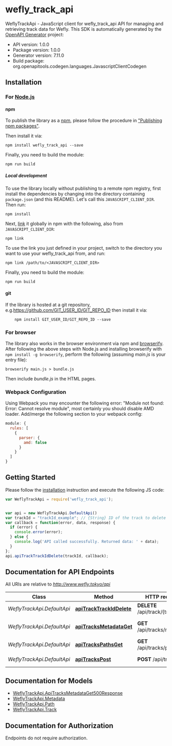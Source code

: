 # wefly_track_api

WeflyTrackApi - JavaScript client for wefly_track_api
API for managing and retrieving track data for Wefly.
This SDK is automatically generated by the [OpenAPI Generator](https://openapi-generator.tech) project:

- API version: 1.0.0
- Package version: 1.0.0
- Generator version: 7.11.0
- Build package: org.openapitools.codegen.languages.JavascriptClientCodegen

## Installation

### For [Node.js](https://nodejs.org/)

#### npm

To publish the library as a [npm](https://www.npmjs.com/), please follow the procedure in ["Publishing npm packages"](https://docs.npmjs.com/getting-started/publishing-npm-packages).

Then install it via:

```shell
npm install wefly_track_api --save
```

Finally, you need to build the module:

```shell
npm run build
```

##### Local development

To use the library locally without publishing to a remote npm registry, first install the dependencies by changing into the directory containing `package.json` (and this README). Let's call this `JAVASCRIPT_CLIENT_DIR`. Then run:

```shell
npm install
```

Next, [link](https://docs.npmjs.com/cli/link) it globally in npm with the following, also from `JAVASCRIPT_CLIENT_DIR`:

```shell
npm link
```

To use the link you just defined in your project, switch to the directory you want to use your wefly_track_api from, and run:

```shell
npm link /path/to/<JAVASCRIPT_CLIENT_DIR>
```

Finally, you need to build the module:

```shell
npm run build
```

#### git

If the library is hosted at a git repository, e.g.https://github.com/GIT_USER_ID/GIT_REPO_ID
then install it via:

```shell
    npm install GIT_USER_ID/GIT_REPO_ID --save
```

### For browser

The library also works in the browser environment via npm and [browserify](http://browserify.org/). After following
the above steps with Node.js and installing browserify with `npm install -g browserify`,
perform the following (assuming *main.js* is your entry file):

```shell
browserify main.js > bundle.js
```

Then include *bundle.js* in the HTML pages.

### Webpack Configuration

Using Webpack you may encounter the following error: "Module not found: Error:
Cannot resolve module", most certainly you should disable AMD loader. Add/merge
the following section to your webpack config:

```javascript
module: {
  rules: [
    {
      parser: {
        amd: false
      }
    }
  ]
}
```

## Getting Started

Please follow the [installation](#installation) instruction and execute the following JS code:

```javascript
var WeflyTrackApi = require('wefly_track_api');


var api = new WeflyTrackApi.DefaultApi()
var trackId = "trackId_example"; // {String} ID of the track to delete
var callback = function(error, data, response) {
  if (error) {
    console.error(error);
  } else {
    console.log('API called successfully. Returned data: ' + data);
  }
};
api.apiTrackTrackIdDelete(trackId, callback);

```

## Documentation for API Endpoints

All URIs are relative to *http://www.wefly.tokyo/api*

Class | Method | HTTP request | Description
------------ | ------------- | ------------- | -------------
*WeflyTrackApi.DefaultApi* | [**apiTrackTrackIdDelete**](docs/DefaultApi.md#apiTrackTrackIdDelete) | **DELETE** /api/track/{trackId} | Delete track data
*WeflyTrackApi.DefaultApi* | [**apiTracksMetadataGet**](docs/DefaultApi.md#apiTracksMetadataGet) | **GET** /api/tracks/metadata | Retrieve track metadata
*WeflyTrackApi.DefaultApi* | [**apiTracksPathsGet**](docs/DefaultApi.md#apiTracksPathsGet) | **GET** /api/tracks/paths | Retrieve track paths
*WeflyTrackApi.DefaultApi* | [**apiTracksPost**](docs/DefaultApi.md#apiTracksPost) | **POST** /api/tracks | Upload track data


## Documentation for Models

 - [WeflyTrackApi.ApiTracksMetadataGet500Response](docs/ApiTracksMetadataGet500Response.md)
 - [WeflyTrackApi.Metadata](docs/Metadata.md)
 - [WeflyTrackApi.Path](docs/Path.md)
 - [WeflyTrackApi.Track](docs/Track.md)


## Documentation for Authorization

Endpoints do not require authorization.

